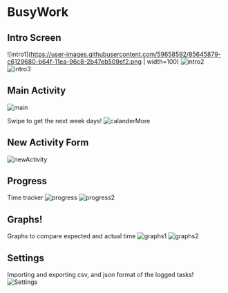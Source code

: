 # BusyWork

## Intro Screen
![intro1](https://user-images.githubusercontent.com/59658592/85645879-c6129680-b64f-11ea-96c8-2b47eb509ef2.png | width=100) 
![intro2](https://user-images.githubusercontent.com/59658592/85645878-c57a0000-b64f-11ea-8ac7-716529d9eec1.png)
![intro3](https://user-images.githubusercontent.com/59658592/85645877-c57a0000-b64f-11ea-8492-cab6190ffd54.png)

## Main Activity
![main](https://user-images.githubusercontent.com/59658592/85645885-c6ab2d00-b64f-11ea-9f27-8d8a5cec9291.png)

Swipe to get the next week days!
![calanderMore](https://user-images.githubusercontent.com/59658592/85645870-c3b03c80-b64f-11ea-99b8-f5b00fe410bf.png)

## New Activity Form
![newActivity](https://user-images.githubusercontent.com/59658592/85645876-c57a0000-b64f-11ea-82be-25713314a6f2.png)

## Progress
Time tracker 
![progress](https://user-images.githubusercontent.com/59658592/85645875-c4e16980-b64f-11ea-92ec-713a3c89ec00.png)
![progress2](https://user-images.githubusercontent.com/59658592/85645872-c4e16980-b64f-11ea-9cfd-5d76ceaff543.png)

## Graphs!
Graphs to compare expected and actual time
![graphs1](https://user-images.githubusercontent.com/59658592/85645880-c6129680-b64f-11ea-88a6-7afe2f58eb17.png)
![graphs2](https://user-images.githubusercontent.com/59658592/85645883-c6ab2d00-b64f-11ea-9011-fa641a23eeff.png)

## Settings
Importing and exporting csv, and json format of the logged tasks!
![Settings](https://user-images.githubusercontent.com/59658592/85645887-c743c380-b64f-11ea-81c0-65d616e2fa50.png)

